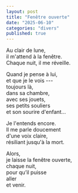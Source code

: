 ```yaml
---
layout: post
title: "Fenêtre ouverte"
date: "2025-06-10"
categories: "divers"
published: true
---
```


Au clair de lune,  
il m'attend à la fenêtre.  
Chaque nuit, il me réveille.  

Quand je pense à lui,  
et que je le vois ---  
toujours là,  
dans sa chambre,  
avec ses jouets,  
ses petits souliers  
et son sourire d'enfant...  

Je l'entends encore.  
Il me parle doucement  
d'une voix claire,  
résiliant jusqu'à la mort.  

Alors,  
je laisse la fenêtre ouverte,  
chaque nuit,  
pour qu’il puisse  
aller  
et venir.  
